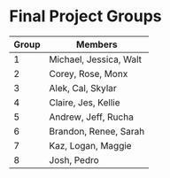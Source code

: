 # Final Project Groups

| Group | Members                 |
| ----- | ----------------------- |
| 1     | Michael, Jessica, Walt  |
| 2     | Corey, Rose, Monx       |
| 3     | Alek, Cal, Skylar       |
| 4     | Claire, Jes, Kellie     |
| 5     | Andrew, Jeff, Rucha     |
| 6     | Brandon, Renee, Sarah   |
| 7     | Kaz, Logan, Maggie      |
| 8     | Josh, Pedro             |
